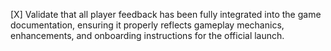 [X] Validate that all player feedback has been fully integrated into the game documentation, ensuring it properly reflects gameplay mechanics, enhancements, and onboarding instructions for the official launch.